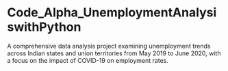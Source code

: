 # Code_Alpha_UnemploymentAnalysiswithPython
A comprehensive data analysis project examining unemployment trends across Indian states and union territories from May 2019 to June 2020, with a focus on the impact of COVID-19 on employment rates.
